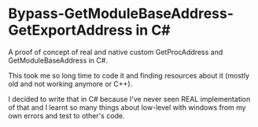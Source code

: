 # Bypass-GetModuleBaseAddress-GetExportAddress in C#
A proof of concept of real and native custom GetProcAddress and GetModuleBaseAddress in C#.

This took me so long time to code it and finding resources about it (mostly old and not working anymore or C++).

I decided to write that in C# because I've never seen REAL implementation of that and I learnt so many things about low-level with windows from my own errors and test to other's code.
